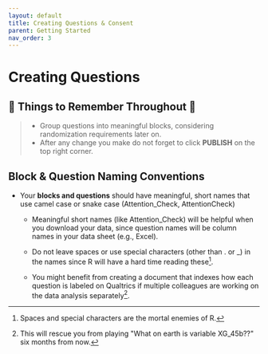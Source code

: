 ```yaml
---
layout: default
title: Creating Questions & Consent
parent: Getting Started
nav_order: 3
---
```


# Creating Questions

## 🚨 Things to Remember Throughout 🚨
> * Group questions into meaningful blocks, considering randomization requirements later on.
> * After any change you make do not forget to click **PUBLISH** on the top right corner.

## Block & Question Naming Conventions
* Your **blocks and questions** should have meaningful, short names that use camel case or snake case (Attention_Check, AttentionCheck)
   * Meaningful short names (like Attention_Check) will be helpful when you download your data, since question names will be column names in your data sheet (e.g., Excel).
   * Do not leave spaces or use special characters (other than . or _) in the names since R will have a hard time reading these[^1].
   * You might benefit from creating a document that indexes how each question is labeled on Qualtrics if multiple colleagues are working on the data analysis separately[^2].
 
     [^1]: Spaces and special characters are the mortal enemies of R.
     [^2]: This will rescue you from playing "What on earth is variable XG_45b??" six months from now.


